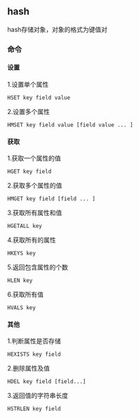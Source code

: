 ## hash

hash存储对象，对象的格式为键值对

### 命令

#### 设置

1.设置单个属性

```
HSET key field value
```

2.设置多个属性

```
HMSET key field value [field value ... ]
```

#### 获取

1.获取一个属性的值

```
HGET key field
```

2.获取多个属性的值

```
HMGET key field [field ... ]
```

3.获取所有属性和值

```
HGETALL key
```

4.获取所有的属性

```
HKEYS key
```

5.返回包含属性的个数

```
HLEN key
```

6.获取所有值

```
HVALS key
```

#### 其他

1.判断属性是否存储

```
HEXISTS key field
```

2.删除属性及值

```
HDEL key field [field...]
```

3.返回值的字符串长度

```
HSTRLEN key field
```

